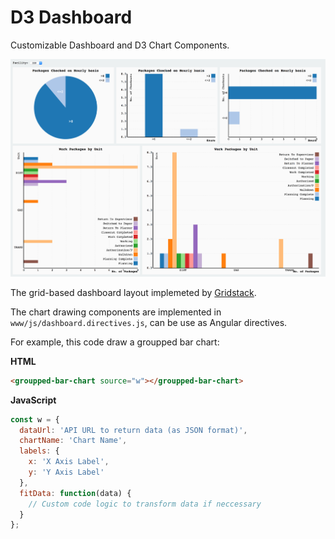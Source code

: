 # D3 Dashboard

Customizable Dashboard and D3 Chart Components.

![](screenshot.png)

The grid-based dashboard layout implemeted by [Gridstack](http://gridstackjs.com/).

The chart drawing components are implemented in `www/js/dashboard.directives.js`, can be use as Angular directives.

For example, this code draw a groupped bar chart:

**HTML**
```html
<groupped-bar-chart source="w"></groupped-bar-chart>
```

**JavaScript**
```javascript
const w = {
  dataUrl: 'API URL to return data (as JSON format)',
  chartName: 'Chart Name',
  labels: {
    x: 'X Axis Label',
    y: 'Y Axis Label' 
  },
  fitData: function(data) {
    // Custom code logic to transform data if neccessary
  }
};
```
